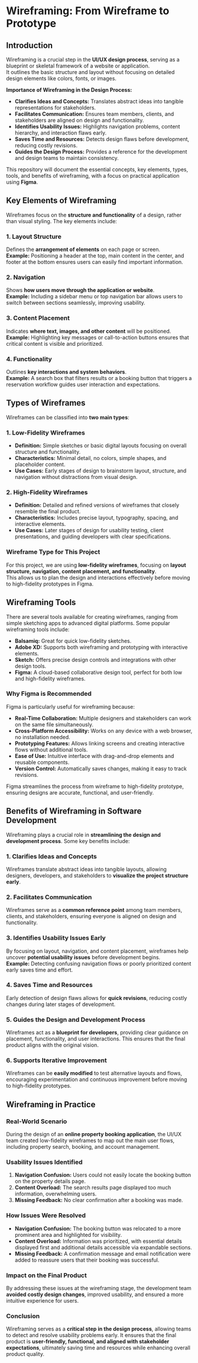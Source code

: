 # Wireframing: From Wireframe to Prototype

## Introduction
Wireframing is a crucial step in the **UI/UX design process**, serving as a blueprint or skeletal framework of a website or application.  
It outlines the basic structure and layout without focusing on detailed design elements like colors, fonts, or images.  

**Importance of Wireframing in the Design Process:**  
- **Clarifies Ideas and Concepts:** Translates abstract ideas into tangible representations for stakeholders.  
- **Facilitates Communication:** Ensures team members, clients, and stakeholders are aligned on design and functionality.  
- **Identifies Usability Issues:** Highlights navigation problems, content hierarchy, and interaction flaws early.  
- **Saves Time and Resources:** Detects design flaws before development, reducing costly revisions.  
- **Guides the Design Process:** Provides a reference for the development and design teams to maintain consistency.  

This repository will document the essential concepts, key elements, types, tools, and benefits of wireframing, with a focus on practical application using **Figma**.

## Key Elements of Wireframing

Wireframes focus on the **structure and functionality** of a design, rather than visual styling. The key elements include:

### 1. Layout Structure
Defines the **arrangement of elements** on each page or screen.  
**Example:** Positioning a header at the top, main content in the center, and footer at the bottom ensures users can easily find important information.

### 2. Navigation
Shows **how users move through the application or website**.  
**Example:** Including a sidebar menu or top navigation bar allows users to switch between sections seamlessly, improving usability.

### 3. Content Placement
Indicates **where text, images, and other content** will be positioned.  
**Example:** Highlighting key messages or call-to-action buttons ensures that critical content is visible and prioritized.

### 4. Functionality
Outlines **key interactions and system behaviors**.  
**Example:** A search box that filters results or a booking button that triggers a reservation workflow guides user interaction and expectations.

## Types of Wireframes

Wireframes can be classified into **two main types**:

### 1. Low-Fidelity Wireframes
- **Definition:** Simple sketches or basic digital layouts focusing on overall structure and functionality.  
- **Characteristics:** Minimal detail, no colors, simple shapes, and placeholder content.  
- **Use Cases:** Early stages of design to brainstorm layout, structure, and navigation without distractions from visual design.  

### 2. High-Fidelity Wireframes
- **Definition:** Detailed and refined versions of wireframes that closely resemble the final product.  
- **Characteristics:** Includes precise layout, typography, spacing, and interactive elements.  
- **Use Cases:** Later stages of design for usability testing, client presentations, and guiding developers with clear specifications.  

### Wireframe Type for This Project
For this project, we are using **low-fidelity wireframes**, focusing on **layout structure, navigation, content placement, and functionality**.  
This allows us to plan the design and interactions effectively before moving to high-fidelity prototypes in Figma.

## Wireframing Tools

There are several tools available for creating wireframes, ranging from simple sketching apps to advanced digital platforms. Some popular wireframing tools include:  
- **Balsamiq:** Great for quick low-fidelity sketches.  
- **Adobe XD:** Supports both wireframing and prototyping with interactive elements.  
- **Sketch:** Offers precise design controls and integrations with other design tools.  
- **Figma:** A cloud-based collaborative design tool, perfect for both low and high-fidelity wireframes.  

### Why Figma is Recommended
Figma is particularly useful for wireframing because:  
- **Real-Time Collaboration:** Multiple designers and stakeholders can work on the same file simultaneously.  
- **Cross-Platform Accessibility:** Works on any device with a web browser, no installation needed.  
- **Prototyping Features:** Allows linking screens and creating interactive flows without additional tools.  
- **Ease of Use:** Intuitive interface with drag-and-drop elements and reusable components.  
- **Version Control:** Automatically saves changes, making it easy to track revisions.  

Figma streamlines the process from wireframe to high-fidelity prototype, ensuring designs are accurate, functional, and user-friendly.

## Benefits of Wireframing in Software Development

Wireframing plays a crucial role in **streamlining the design and development process**. Some key benefits include:

### 1. Clarifies Ideas and Concepts
Wireframes translate abstract ideas into tangible layouts, allowing designers, developers, and stakeholders to **visualize the project structure early**.

### 2. Facilitates Communication
Wireframes serve as a **common reference point** among team members, clients, and stakeholders, ensuring everyone is aligned on design and functionality.

### 3. Identifies Usability Issues Early
By focusing on layout, navigation, and content placement, wireframes help uncover **potential usability issues** before development begins.  
**Example:** Detecting confusing navigation flows or poorly prioritized content early saves time and effort.

### 4. Saves Time and Resources
Early detection of design flaws allows for **quick revisions**, reducing costly changes during later stages of development.

### 5. Guides the Design and Development Process
Wireframes act as a **blueprint for developers**, providing clear guidance on placement, functionality, and user interactions. This ensures that the final product aligns with the original vision.

### 6. Supports Iterative Improvement
Wireframes can be **easily modified** to test alternative layouts and flows, encouraging experimentation and continuous improvement before moving to high-fidelity prototypes.

## Wireframing in Practice

### Real-World Scenario
During the design of an **online property booking application**, the UI/UX team created low-fidelity wireframes to map out the main user flows, including property search, booking, and account management.

### Usability Issues Identified
1. **Navigation Confusion:** Users could not easily locate the booking button on the property details page.  
2. **Content Overload:** The search results page displayed too much information, overwhelming users.  
3. **Missing Feedback:** No clear confirmation after a booking was made.

### How Issues Were Resolved
- **Navigation Confusion:** The booking button was relocated to a more prominent area and highlighted for visibility.  
- **Content Overload:** Information was prioritized, with essential details displayed first and additional details accessible via expandable sections.  
- **Missing Feedback:** A confirmation message and email notification were added to reassure users that their booking was successful.

### Impact on the Final Product
By addressing these issues at the wireframing stage, the development team **avoided costly design changes**, improved usability, and ensured a more intuitive experience for users.

### Conclusion
Wireframing serves as a **critical step in the design process**, allowing teams to detect and resolve usability problems early. It ensures that the final product is **user-friendly, functional, and aligned with stakeholder expectations**, ultimately saving time and resources while enhancing overall product quality.
